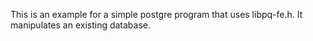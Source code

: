 This is an example for a simple postgre program that uses libpq-fe.h. It manipulates an existing database.
